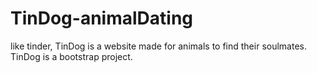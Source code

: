 # TinDog-animalDating
like tinder, TinDog is a website made for animals to  find their soulmates. TinDog is a bootstrap project.
